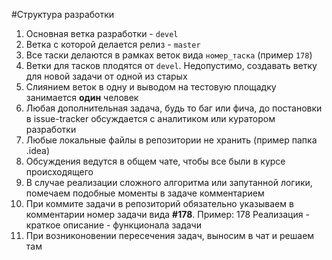#Структура разработки
1.	Основная ветка разработки - `devel`
1.	Ветка с которой делается релиз - `master`
1.	Все таски делаются в рамках веток вида `номер_таска` (пример `178`)
1.	Ветки для тасков плодятся от `devel`. Недопустимо, создавать ветку для новой задачи от одной из старых
1.	Слиянием веток в одну и выводом на тестовую площадку занимается **один** человек
1.	Любая дополнительная задача, будь то баг или фича, до постановки в issue-tracker обсуждается с аналитиком или куратором разработки
1.	Любые локальные файлы в репозитории не хранить (пример папка .idea)
1.	Обсуждения ведутся в общем чате, чтобы все были в курсе происходящего
1.	В случае реализации сложного алгоритма или запутанной логики, помечаем подобные моменты в задаче комментарием
1.	При коммите задачи в репозиторий обязательно указываем в комментарии номер задачи вида **#178**. 
	Пример: 178 Реализация - краткое описание - функционала задачи
1.	При возниконовении пересечения задач, выносим в чат и решаем там
